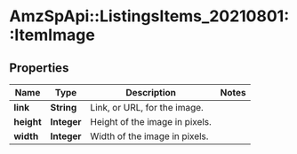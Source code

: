 # AmzSpApi::ListingsItems_20210801::ItemImage

## Properties
Name | Type | Description | Notes
------------ | ------------- | ------------- | -------------
**link** | **String** | Link, or URL, for the image. | 
**height** | **Integer** | Height of the image in pixels. | 
**width** | **Integer** | Width of the image in pixels. | 


